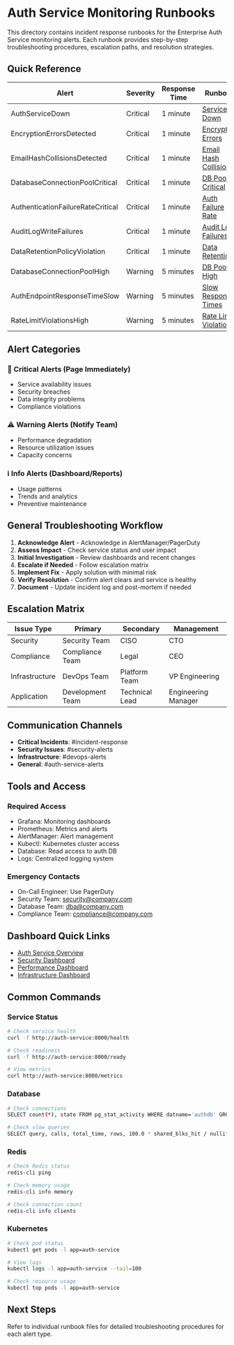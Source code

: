 # Auth Service Monitoring Runbooks

This directory contains incident response runbooks for the Enterprise Auth Service monitoring alerts. Each runbook provides step-by-step troubleshooting procedures, escalation paths, and resolution strategies.

## Quick Reference

| Alert | Severity | Response Time | Runbook |
|-------|----------|---------------|---------|
| AuthServiceDown | Critical | 1 minute | [Service Down](#service-down) |
| EncryptionErrorsDetected | Critical | 1 minute | [Encryption Errors](#encryption-errors) |
| EmailHashCollisionsDetected | Critical | 1 minute | [Email Hash Collisions](#email-hash-collisions) |
| DatabaseConnectionPoolCritical | Critical | 1 minute | [DB Pool Critical](#database-connection-pool) |
| AuthenticationFailureRateCritical | Critical | 1 minute | [Auth Failure Rate](#authentication-failure-rate) |
| AuditLogWriteFailures | Critical | 1 minute | [Audit Log Failures](#audit-log-failures) |
| DataRetentionPolicyViolation | Critical | 1 minute | [Data Retention](#data-retention-violations) |
| DatabaseConnectionPoolHigh | Warning | 5 minutes | [DB Pool High](#database-connection-pool) |
| AuthEndpointResponseTimeSlow | Warning | 5 minutes | [Slow Response Times](#slow-response-times) |
| RateLimitViolationsHigh | Warning | 5 minutes | [Rate Limit Violations](#rate-limit-violations) |

## Alert Categories

### 🚨 Critical Alerts (Page Immediately)
- Service availability issues
- Security breaches
- Data integrity problems
- Compliance violations

### ⚠️ Warning Alerts (Notify Team)
- Performance degradation
- Resource utilization issues
- Capacity concerns

### ℹ️ Info Alerts (Dashboard/Reports)
- Usage patterns
- Trends and analytics
- Preventive maintenance

## General Troubleshooting Workflow

1. **Acknowledge Alert** - Acknowledge in AlertManager/PagerDuty
2. **Assess Impact** - Check service status and user impact
3. **Initial Investigation** - Review dashboards and recent changes
4. **Escalate if Needed** - Follow escalation matrix
5. **Implement Fix** - Apply solution with minimal risk
6. **Verify Resolution** - Confirm alert clears and service is healthy
7. **Document** - Update incident log and post-mortem if needed

## Escalation Matrix

| Issue Type | Primary | Secondary | Management |
|------------|---------|-----------|------------|
| Security | Security Team | CISO | CTO |
| Compliance | Compliance Team | Legal | CEO |
| Infrastructure | DevOps Team | Platform Team | VP Engineering |
| Application | Development Team | Technical Lead | Engineering Manager |

## Communication Channels

- **Critical Incidents**: #incident-response
- **Security Issues**: #security-alerts
- **Infrastructure**: #devops-alerts
- **General**: #auth-service-alerts

## Tools and Access

### Required Access
- Grafana: Monitoring dashboards
- Prometheus: Metrics and alerts
- AlertManager: Alert management
- Kubectl: Kubernetes cluster access
- Database: Read access to auth DB
- Logs: Centralized logging system

### Emergency Contacts
- On-Call Engineer: Use PagerDuty
- Security Team: security@company.com
- Database Team: dba@company.com
- Compliance Team: compliance@company.com

## Dashboard Quick Links

- [Auth Service Overview](http://grafana.company.com/d/auth-service/auth-service-overview)
- [Security Dashboard](http://grafana.company.com/d/auth-security/auth-service-security)
- [Performance Dashboard](http://grafana.company.com/d/auth-performance/auth-service-performance)
- [Infrastructure Dashboard](http://grafana.company.com/d/auth-infra/auth-service-infrastructure)

## Common Commands

### Service Status
```bash
# Check service health
curl -f http://auth-service:8000/health

# Check readiness
curl -f http://auth-service:8000/ready

# View metrics
curl http://auth-service:8000/metrics
```

### Database
```bash
# Check connections
SELECT count(*), state FROM pg_stat_activity WHERE datname='authdb' GROUP BY state;

# Check slow queries
SELECT query, calls, total_time, rows, 100.0 * shared_blks_hit / nullif(shared_blks_hit + shared_blks_read, 0) AS hit_percent FROM pg_stat_statements ORDER BY total_time DESC LIMIT 10;
```

### Redis
```bash
# Check Redis status
redis-cli ping

# Check memory usage
redis-cli info memory

# Check connection count
redis-cli info clients
```

### Kubernetes
```bash
# Check pod status
kubectl get pods -l app=auth-service

# View logs
kubectl logs -l app=auth-service --tail=100

# Check resource usage
kubectl top pods -l app=auth-service
```

## Next Steps

Refer to individual runbook files for detailed troubleshooting procedures for each alert type.